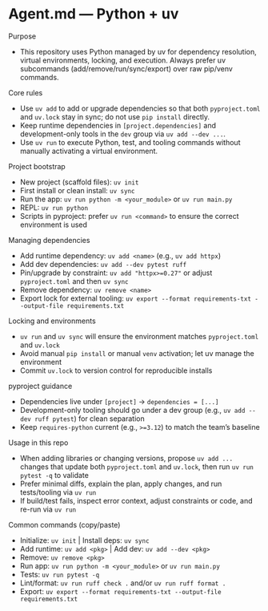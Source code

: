 # Agent.md — Python + uv

Purpose
- This repository uses Python managed by uv for dependency resolution, virtual environments, locking, and execution. Always prefer uv subcommands (add/remove/run/sync/export) over raw pip/venv commands.

Core rules
- Use `uv add` to add or upgrade dependencies so that both `pyproject.toml` and `uv.lock` stay in sync; do not use `pip install` directly.
- Keep runtime dependencies in `[project.dependencies]` and development-only tools in the `dev` group via `uv add --dev ...`.
- Use `uv run` to execute Python, test, and tooling commands without manually activating a virtual environment.

Project bootstrap
- New project (scaffold files): `uv init`
- First install or clean install: `uv sync`
- Run the app: `uv run python -m <your_module>` or `uv run main.py`
- REPL: `uv run python`
- Scripts in pyproject: prefer `uv run <command>` to ensure the correct environment is used

Managing dependencies
- Add runtime dependency: `uv add <name>` (e.g., `uv add httpx`)
- Add dev dependencies: `uv add --dev pytest ruff`
- Pin/upgrade by constraint: `uv add "httpx>=0.27"` or adjust `pyproject.toml` and then `uv sync`
- Remove dependency: `uv remove <name>`
- Export lock for external tooling: `uv export --format requirements-txt --output-file requirements.txt`

Locking and environments
- `uv run` and `uv sync` will ensure the environment matches `pyproject.toml` and `uv.lock`
- Avoid manual `pip install` or manual `venv` activation; let uv manage the environment
- Commit `uv.lock` to version control for reproducible installs

pyproject guidance
- Dependencies live under `[project]` → `dependencies = [...]`
- Development-only tooling should go under a dev group (e.g., `uv add --dev ruff pytest`) for clean separation
- Keep `requires-python` current (e.g., `>=3.12`) to match the team’s baseline

Usage in this repo
- When adding libraries or changing versions, propose `uv add ...` changes that update both `pyproject.toml` and `uv.lock`, then run `uv run pytest -q` to validate
- Prefer minimal diffs, explain the plan, apply changes, and run tests/tooling via `uv run`
- If build/test fails, inspect error context, adjust constraints or code, and re-run via `uv run`

Common commands (copy/paste)
- Initialize: `uv init`  |  Install deps: `uv sync`
- Add runtime: `uv add <pkg>`  |  Add dev: `uv add --dev <pkg>`
- Remove: `uv remove <pkg>`
- Run app: `uv run python -m <your_module>` or `uv run main.py`
- Tests: `uv run pytest -q`
- Lint/format: `uv run ruff check .` and/or `uv run ruff format .`
- Export: `uv export --format requirements-txt --output-file requirements.txt`
